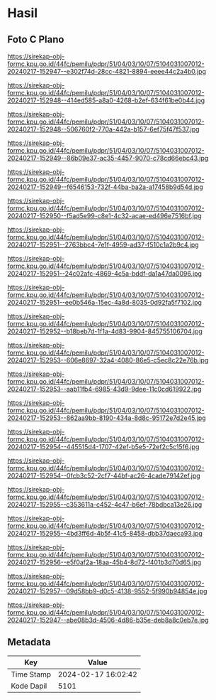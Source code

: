 # Hasil

## Foto C Plano

https://sirekap-obj-formc.kpu.go.id/44fc/pemilu/pdpr/51/04/03/10/07/5104031007012-20240217-152947--e302f74d-28cc-4821-8894-eeee44c2a4b0.jpg

https://sirekap-obj-formc.kpu.go.id/44fc/pemilu/pdpr/51/04/03/10/07/5104031007012-20240217-152948--414ed585-a8a0-4268-b2ef-634f61be0b44.jpg

https://sirekap-obj-formc.kpu.go.id/44fc/pemilu/pdpr/51/04/03/10/07/5104031007012-20240217-152948--506760f2-770a-442a-b157-6ef75f47f537.jpg

https://sirekap-obj-formc.kpu.go.id/44fc/pemilu/pdpr/51/04/03/10/07/5104031007012-20240217-152949--86b09e37-ac35-4457-9070-c78cd66ebc43.jpg

https://sirekap-obj-formc.kpu.go.id/44fc/pemilu/pdpr/51/04/03/10/07/5104031007012-20240217-152949--f6546153-732f-44ba-ba2a-a17458b9d54d.jpg

https://sirekap-obj-formc.kpu.go.id/44fc/pemilu/pdpr/51/04/03/10/07/5104031007012-20240217-152950--f5ad5e99-c8e1-4c32-acae-ed496e7516bf.jpg

https://sirekap-obj-formc.kpu.go.id/44fc/pemilu/pdpr/51/04/03/10/07/5104031007012-20240217-152951--2763bbc4-7e1f-4959-ad37-f510c1a2b9c4.jpg

https://sirekap-obj-formc.kpu.go.id/44fc/pemilu/pdpr/51/04/03/10/07/5104031007012-20240217-152951--24c02afc-4869-4c5a-bddf-da1a47da0096.jpg

https://sirekap-obj-formc.kpu.go.id/44fc/pemilu/pdpr/51/04/03/10/07/5104031007012-20240217-152951--ee0b546a-15ec-4a8d-8035-0d92fa5f7102.jpg

https://sirekap-obj-formc.kpu.go.id/44fc/pemilu/pdpr/51/04/03/10/07/5104031007012-20240217-152952--b18beb7d-1f1a-4d83-9904-845755106704.jpg

https://sirekap-obj-formc.kpu.go.id/44fc/pemilu/pdpr/51/04/03/10/07/5104031007012-20240217-152953--606e8697-32a4-4080-86e5-c5ec8c22e76b.jpg

https://sirekap-obj-formc.kpu.go.id/44fc/pemilu/pdpr/51/04/03/10/07/5104031007012-20240217-152953--aab11fb4-6985-43d9-9dee-11c0cd619922.jpg

https://sirekap-obj-formc.kpu.go.id/44fc/pemilu/pdpr/51/04/03/10/07/5104031007012-20240217-152953--862aa9bb-8190-434a-8d8c-95172e7d2e45.jpg

https://sirekap-obj-formc.kpu.go.id/44fc/pemilu/pdpr/51/04/03/10/07/5104031007012-20240217-152954--445515d4-1707-42ef-b5e5-72ef2c5c15f6.jpg

https://sirekap-obj-formc.kpu.go.id/44fc/pemilu/pdpr/51/04/03/10/07/5104031007012-20240217-152954--0fcb3c52-2cf7-44bf-ac26-4cade79142ef.jpg

https://sirekap-obj-formc.kpu.go.id/44fc/pemilu/pdpr/51/04/03/10/07/5104031007012-20240217-152955--c353611a-c452-4c47-b6ef-78bdbca13e26.jpg

https://sirekap-obj-formc.kpu.go.id/44fc/pemilu/pdpr/51/04/03/10/07/5104031007012-20240217-152955--4bd3ff6d-4b5f-41c5-8458-dbb37daeca93.jpg

https://sirekap-obj-formc.kpu.go.id/44fc/pemilu/pdpr/51/04/03/10/07/5104031007012-20240217-152956--e5f0af2a-18aa-45b4-8d72-f401b3d70d65.jpg

https://sirekap-obj-formc.kpu.go.id/44fc/pemilu/pdpr/51/04/03/10/07/5104031007012-20240217-152957--09d58bb9-d0c5-4138-9552-5f990b94854e.jpg

https://sirekap-obj-formc.kpu.go.id/44fc/pemilu/pdpr/51/04/03/10/07/5104031007012-20240217-152947--abe08b3d-4506-4d86-b35e-deb8a8c0eb7e.jpg


## Metadata

| Key        | Value               |
| ---------- | ------------------- |
| Time Stamp | 2024-02-17 16:02:42 |
| Kode Dapil | 5101                |



